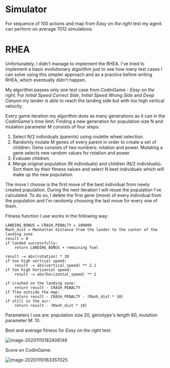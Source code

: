 # Simulator

For sequence of 100 actions and map from *Easy on the right* test my agent can perform on average 7012 simulations. 



# RHEA 

Unfortunately, I didn't manage to implement the RHEA. I've tried to implement a basic evolutionary algorithm just to see how many test cases I can solve using this simpler approach and as a practice before writing RHEA, which eventually didn't happen.  

My algorithm passes only one test case from CodinGame - *Easy on the right*. For *Initial Speed Correct Side*, *Initial Speed Wrong Side* and *Deep Canyon* my lander is able to reach the landing side but with too high vertical velocity.

Every game iteration my algorithm does as many generations as it can in the CodinGame's time limit. Finding a new generation for population size N and mutation parameter M consists of four steps:

1. Select N/2 individuals (parents) using roulette wheel selection.
2. Randomly mutate M genes of every parent in order to create a set of children. Gene consists of two numbers: rotation and power. Mutating a gene selects new random values for rotation and power. 
3. Evaluate children.
4. Merge original population (N individuals) and children (N/2 individuals). Sort them by their fitness values and select N best individuals which will make up the new population.

The move I choose is the first move of the best individual from newly created population. During the next iteration I will reuse the population I've calculated. To do so, I delete the first gene (move) of every individual from the population and I'm randomly choosing the last move for every one of them. 

Fitness function I use works in the following way:

```
LANDING_BONUS = CRASH_PENALTY = 100000
Manh_dist = Manhattan distance from the lander to the center of the landing zone
result = 0
if landed successfully:
    return LANDING_BONUS + remaining fuel

result -= abs(rotation) * 20
if too high vertical speed:
    result -= abs(vertical_speed) ** 2.1
if too high horizontal speed:
    result -= abs(horizontal_speed) ** 2

if crashed on the landing zone:
    return result - CRASH_PENALTY 
if flew outside the map:
	return result - CRASH_PENALTY - (Manh_dist * 10)
if still in the air:
	return result - (Manh_dist * 10)
```



Parameters I use are: population size 20, genotype's length 80, mutation parameter M: 10.

Best and average fitness for *Easy on the right* test:

![image-20201110182406146](C:\Users\szymo\AppData\Roaming\Typora\typora-user-images\image-20201110182406146.png)



Score on CodinGame:

![image-20201110163357025](C:\Users\szymo\AppData\Roaming\Typora\typora-user-images\image-20201110163357025.png)

 

